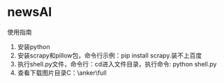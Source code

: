 # newsAI
使用指南
1. 安装python
2. 安装scrapy和pillow包，命令行示例：pip install scrapy.装不上百度
3. 执行shell.py文件，命令行：cd进入文件目录，执行命令: python shell.py
4. 查看下载图片目录C：\anker\full
